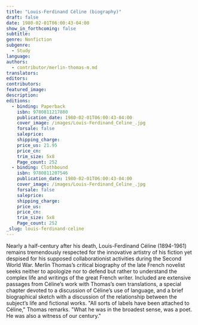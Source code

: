 ```yaml
---
title: "Louis-Ferdinand Céline (biography)"
draft: false
date: 1980-02-01T06:00:43-04:00
show_in_forthcoming: false
subtitle:
genre: Nonfiction
subgenre:
  - Study
language:
authors:
  - contributor/merlin-thomas-m.md
translators:
editors:
contributors:
featured_image:
description:
editions:
  - binding: Paperback
    isbn: 9780811217880
    publication_date: 1980-02-01T06:00:43-04:00
    cover_image: /images/Louis-Ferdinand_Celine_.jpg
    forsale: false
    saleprice:
    shipping_charge:
    price_us: 21.95
    price_cn:
    trim_size: 5x8
    Page_count: 252
  - binding: Clothbound
    isbn: 9780811207546
    publication_date: 1980-02-01T06:00:43-04:00
    cover_image: /images/Louis-Ferdinand_Celine_.jpg
    forsale: false
    saleprice:
    shipping_charge:
    price_us:
    price_cn:
    trim_size: 5x8
    Page_count: 252
_slug: louis-ferdinand-celine
---
```


Nearly a half-century after his death, Louis-Ferdinand Céline (1894-1961) remains tremendously respected for the innovative artistry of his fiction yet despised for his supposed collaborationist activities during the Second World War. Merlin Thomas’s critical biography of the late French novelist seeks neither to apologize nor to defend but rather to understand the complex life and writings of the great French writer. Included are extensive passages from Céline’s work with Thomas’s own translations, a special chapter devoted to a discussion of Céline’s use of language, and a brief biographical sketch with a discussion of the relationship between the subject’s life and fictional works. "All sorts of labels have been attached to Céline," Thomas remarks. "What he was in the broadest sense, was a poet. He was also a witness of our century."

